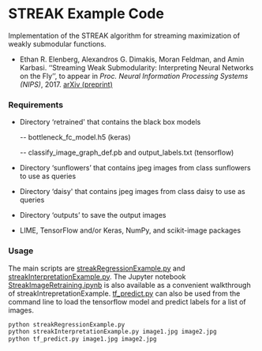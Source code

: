 # STREAK Example Code

Implementation of the STREAK algorithm for streaming maximization of weakly submodular functions.

- Ethan R. Elenberg, Alexandros G. Dimakis, Moran Feldman, and Amin Karbasi. ‘‘Streaming Weak Submodularity: Interpreting Neural Networks on the Fly’’, to appear in *Proc. Neural Information Processing Systems (NIPS)*, 2017. 
[arXiv (preprint)](http://arxiv.org/abs/1703.02647)

### Requirements

- Directory ‘retrained' that contains the black box models
	
	-- bottleneck\_fc\_model.h5 (keras)

	-- classify\_image\_graph\_def.pb and output\_labels.txt (tensorflow)
	 
- Directory ‘sunflowers’ that contains jpeg images from class sunflowers to use as queries

- Directory ‘daisy' that contains jpeg images from class daisy to use as queries

- Directory ‘outputs’ to save the output images

- LIME, TensorFlow and/or Keras, NumPy, and scikit-image packages

### Usage

 The main scripts are [streakRegressionExample.py](./blob/master/streakRegressionExample.py) and [streakInterpretationExample.py](./blob/master/streakInterpretationExample.py). The Jupyter notebook [StreakImageRetraining.ipynb](./blob/master/StreakImageRetraining.ipynb) is also available as a convenient walkthrough of streakIntrepretationExample. [tf_predict.py](./blob/master/tf_predict.py) can also be used from the command line to load the tensorflow model and predict labels for a list of images.

```sh
python streakRegressionExample.py
python streakInterpretationExample.py image1.jpg image2.jpg
python tf_predict.py image1.jpg image2.jpg
```
